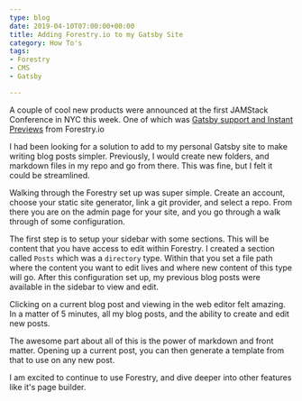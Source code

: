 ```yaml
---
type: blog
date: 2019-04-10T07:00:00+00:00
title: Adding Forestry.io to my Gatsby Site
category: How To's
tags:
- Forestry
- CMS
- Gatsby

---
```

A couple of cool new products were announced at the first JAMStack Conference in NYC this week. One of which was [Gatsby support and Instant Previews](https://forestry.io/blog/full-speed-ahead-in-2019/) from Forestry.io

I had been looking for a solution to add to my personal Gatsby site to make writing blog posts simpler. Previously, I would create new folders, and markdown files in my repo and go from there. This was fine, but I felt it could be streamlined.

Walking through the Forestry set up was super simple. Create an account, choose your static site generator, link a git provider, and select a repo. From there you are on the admin page for your site, and you go through a walk through of some configuration. 

The first step is to setup your sidebar with some sections. This will be content that you have access to edit within Forestry. I created a section called `Posts` which was a `directory` type. Within that you set a file path where the content you want to edit lives and where new content of this type will go. After this configuration set up, my previous blog posts were available in the sidebar to view and edit. 

Clicking on a current blog post and viewing in the web editor felt amazing. In a matter of 5 minutes, all my blog posts, and the ability to create and edit new posts. 

The awesome part about all of this is the power of markdown and front matter. Opening up a current post, you can then generate a template from that to use on any new post.

I am excited to continue to use Forestry, and dive deeper into other features like it's page builder.